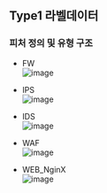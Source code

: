 ## Type1 라벨데이터

### 피처 정의 및 유형 구조  		
  - FW  
![image](https://user-images.githubusercontent.com/77917710/218406872-c3031858-eb02-4482-8208-9cc01125495e.png)

  - IPS  
![image](https://user-images.githubusercontent.com/77917710/218407406-298f3ca5-4785-4d49-a37c-c674fb223e75.png)

  - IDS  
![image](https://user-images.githubusercontent.com/77917710/218407500-c1b2ffa8-e14e-4131-9bfe-acb7be0e9500.png)

  - WAF  
![image](https://user-images.githubusercontent.com/77917710/218407583-2556ba65-fb42-488b-8a3e-c43bc919438c.png)

  - WEB_NginX  
![image](https://user-images.githubusercontent.com/77917710/218410159-d8274f8f-d637-4517-bc50-202fc1742998.png)
